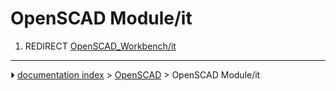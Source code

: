 # OpenSCAD Module/it
1.  REDIRECT [OpenSCAD_Workbench/it](OpenSCAD_Workbench/it.md)



---
⏵ [documentation index](../README.md) > [OpenSCAD](OpenSCAD_Workbench.md) > OpenSCAD Module/it
